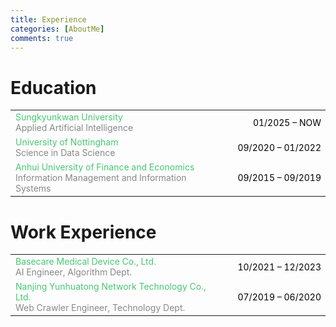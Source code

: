 ```yaml
---
title: Experience
categories: [AboutMe]
comments: true
---
```


# Education
<table style="width: 100%; border: none;">
  <tr>
    <td style="width: 65%; vertical-align: top;">
      <span style="color: #48c774; font-size: 14px;">Sungkyunkwan University</span><br>
      <span style="color: #888888; font-size: 14px;">Applied Artificial Intelligence</span>
    </td>
    <td style="width: 35%; text-align: right; color: black; font-size: 14px;">
      01/2025 – NOW
    </td>
  </tr>

  <tr>
    <td style="width: 65%; vertical-align: top;">
      <span style="color: #48c774; font-size: 14px;">University of Nottingham</span><br>
      <span style="color: #888888; font-size: 14px;">Science in Data Science</span>
    </td>
    <td style="width: 35%; text-align: right; color: black; font-size: 14px;">
      09/2020 – 01/2022
    </td>
  </tr>

  <tr>
    <td style="width: 65%; vertical-align: top;">
      <span style="color: #48c774; font-size: 14px;">Anhui University of Finance and Economics</span><br>
      <span style="color: #888888; font-size: 14px;">Information Management and Information Systems</span>
    </td>
    <td style="width: 35%; text-align: right; color: black; font-size: 14px;">
      09/2015 – 09/2019
    </td>
  </tr>
</table>


# Work Experience
<table style="width: 100%; border: none;">

  <tr>
    <td style="width: 65%; vertical-align: top;">
      <span style="color: #48c774; font-size: 14px;">Basecare Medical Device Co., Ltd.</span><br>
      <span style="color: #888888; font-size: 14px;">AI Engineer, Algorithm Dept.</span>
    </td>
    <td style="width: 35%; text-align: right; color: black; font-size: 14px;">
      10/2021 – 12/2023
    </td>
  </tr>

  <tr>
    <td style="width: 65%; vertical-align: top;">
      <span style="color: #48c774; font-size: 14px;">Nanjing Yunhuatong Network Technology Co., Ltd.</span><br>
      <span style="color: #888888; font-size: 14px;">Web Crawler Engineer, Technology Dept.</span>
    </td>
    <td style="width: 35%; text-align: right; color: black; font-size: 14px;">
      07/2019 – 06/2020
    </td>
  </tr>
</table>
